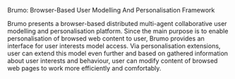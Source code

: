 Brumo: Browser-Based User Modelling And Personalisation Framework

Brumo presents a browser-based distributed multi-agent collaborative user modelling and personalisation platform.
Since the main purpose is to enable personalisation of browsed web content to user,
Brumo provides an interface for user interests model access.
Via personalisation extensions, user can extend this model even further	and based on gathered information about user interests and behaviour,	user can modify content of browsed web pages to work more efficiently and comfortably.
